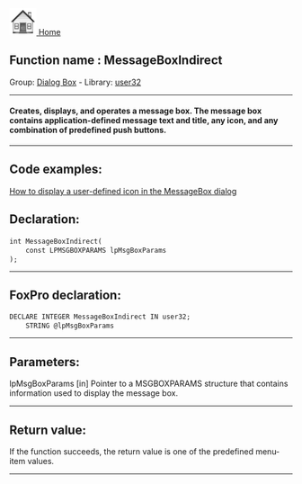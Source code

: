 [<img src="../../images/home.png"> Home ](https://github.com/VFPX/Win32API)  

## Function name : MessageBoxIndirect
Group: [Dialog Box](../../functions_group.md#Dialog_Box)  -  Library: [user32](../../libraries.md#user32)  
***  


#### Creates, displays, and operates a message box. The message box contains application-defined message text and title, any icon, and any combination of predefined push buttons.

***  


## Code examples:
[How to display a user-defined icon in the MessageBox dialog](../../samples/sample_500.md)  

## Declaration:
```foxpro  
int MessageBoxIndirect(
	const LPMSGBOXPARAMS lpMsgBoxParams
);  
```  
***  


## FoxPro declaration:
```foxpro  
DECLARE INTEGER MessageBoxIndirect IN user32;
	STRING @lpMsgBoxParams  
```  
***  


## Parameters:
lpMsgBoxParams
[in] Pointer to a MSGBOXPARAMS structure that contains information used to display the message box.   
***  


## Return value:
If the function succeeds, the return value is one of the predefined menu-item values.  
***  

